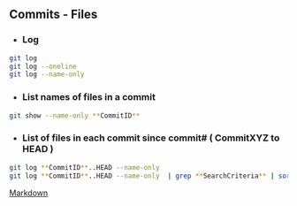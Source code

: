 ## Commits - Files
- ### Log
```bash
git log
git log --oneline
git log --name-only
```
- ### List names of files in a commit
```bash
git show --name-only **CommitID**  
```

- ### List of files in each commit since commit# ( CommitXYZ to HEAD )
```bash
git log **CommitID**..HEAD --name-only
git log **CommitID**..HEAD --name-only  | grep **SearchCriteria** | sort --unique    **UNIQUE FILES**
```












[Markdown](https://www.markdownguide.org/cheat-sheet/)
